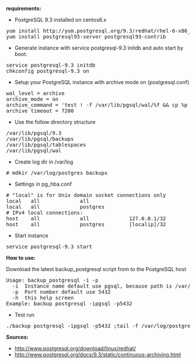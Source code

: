 **requirements:**
* PostgreSQL 9.3 installed on centos6.x
<pre>
yum install http://yum.postgresql.org/9.3/redhat/rhel-6-x86_64/pgdg-redhat93-9.3-1.noarch.rpm
yum install postgresql93-server postgresql93-contrib
</pre> 

* Generate instance with service postgresql-9.3 initdb and auto start by boot.
<pre>
service postgresql-9.3 initdb
chkconfig postgresql-9.3 on
</pre>

* Setup your PostgreSQL instance with archive mode on (postgresql.conf)
<pre>
wal_level = archive
archive_mode = on
archive_command = 'test ! -f /var/lib/pgsql/wal/%f && cp %p /var/lib/pgsql/wal/%f'
archive_timeout = 7200
</pre>

* Use the follow directory structure
<pre>
/var/lib/pgsql/9.3
/var/lib/pgsql/backups
/var/lib/pgsql/tablespaces
/var/lib/pgsql/wal
</pre>

* Create log dir in /var/log
<pre>
# mdkir /var/log/postgres_backups
</pre>

* Settings in pg_hba.conf
<pre>
# "local" is for Unix domain socket connections only
local   all             all                                     peer
local   all         	postgres                          	ident
# IPv4 local connections:
host    all             all             127.0.0.1/32            ident
host    all         	postgres    	[localip]/32      	trust
</pre>

* Start instance 
<pre>
service postgresql-9.3 start
</pre>

**How to use:**

Download the latest backup_postgresql script from  to the PostgreSQL host

<pre>
Usage: backup_postgresql -i<instance name> -p<port number>
  -i  Instance name default use pgsql, because path is /var/lib/pgsql
  -p  Port number default use 5432
  -h  this help screen
Example: backup_postgresql -ipgsql -p5432
</pre>

* Test run
<pre>
./backup_postgresql -ipgsql -p5432 ;tail -f /var/log/postgres_backups/[logfile]
</pre>

**Sources:**
* http://www.postgresql.org/download/linux/redhat/
* http://www.postgresql.org/docs/9.3/static/continuous-archiving.html
